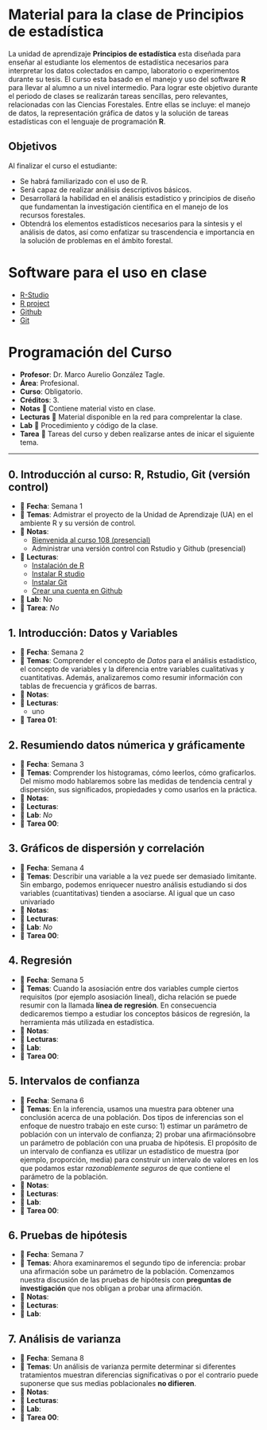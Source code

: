 # Material para la clase de Principios de estadística

La unidad de aprendizaje **Principios de estadística** esta diseñada para enseñar al estudiante los elementos de estadística necesarios para interpretar los datos colectados en campo, laboratorio o experimentos durante su tesis. El curso esta basado en el manejo y uso del software **R** para llevar al alumno a un nivel intermedio. Para lograr este objetivo durante el periodo de clases se realizarán tareas sencillas, pero relevantes, relacionadas con las Ciencias Forestales. Entre ellas se incluye: el manejo de datos, la representación gráfica de datos y la solución de tareas estadísticas con el lenguaje de programación **R**.

## Objetivos

Al finalizar el curso el estudiante:

- Se habrá familiarizado con el uso de R.
- Será capaz de realizar análisis descriptivos básicos.
- Desarrollará la habilidad en el análisis estadístico y principios de diseño que fundamentan la investigación científica en el manejo de los recursos forestales.
- Obtendrá los elementos estadísticos necesarios para la síntesis y el análisis de datos, así como enfatizar su trascendencia e importancia en la solución de problemas en el ámbito forestal.

# Software para el uso en clase

  - [R-Studio](https://www.rstudio.com/)
  - [R project](https://www.r-project.org/)
  - [Github](https://github.com/)
  - [Git](https://git-scm.com/)


# Programación del Curso

- __Profesor__: Dr. Marco Aurelio González Tagle.
- __Área__: Profesional.
- __Curso__: Obligatorio.
- __Créditos__: 3.
- __Notas__ :file_folder: Contiene material visto en clase.
- __Lecturas__ :book: Material disponible en la red para comprelentar la clase.
- __Lab__ :microscope: Procedimiento y código de la clase.
- __Tarea__ :dart: Tareas del curso y deben realizarse antes de inicar el siguiente tema.

-----


## 0. Introducción al curso: R, Rstudio, Git (versión control)

- :card_index: __Fecha__: Semana 1
- :paperclip: __Temas__: Admistrar el proyecto de la Unidad de Aprendizaje (UA) en el ambiente R y su versión de control.
- :file_folder: __Notas__:
    + [Bienvenida al curso 108 (presencial)](Introduccion/Introduccion.pdf)
    + Administrar una versión control con Rstudio y Github (presencial)
- :book: __Lecturas__:
    + [Instalación de R](https://bookdown.org/matiasandina/R-intro/introduccion.html#instalar-r)
    + [Instalar R studio](https://bookdown.org/matiasandina/R-intro/introduccion.html#instalar-rstudio)
    + [Instalar Git](https://git-scm.com/book/es/v1/Empezando-Instalando-Git)
    + [Crear una cuenta en Github](http://profesores.elo.utfsm.cl/~agv/elo329/1s14/Assignments/GuiaGitHub.pdf)
- :microscope: __Lab__: No
- :dart: __Tarea__: *No*


## 1. Introducción: Datos y Variables

- :card_index: __Fecha__: Semana 2
- :paperclip: __Temas__: Comprender el concepto de _Datos_ para el análisis estadístico, el concepto de variables y la diferencia entre variables cualitativas y cuantitativas. Además, analizaremos como resumir información con tablas de frecuencia y gráficos de barras.
- :file_folder: __Notas__:
- :book: __Lecturas__:
    +  uno
- :dart: __Tarea 01__:


## 2. Resumiendo datos númerica y gráficamente

- :card_index: __Fecha__: Semana 3
- :paperclip: __Temas__: Comprender los histogramas, cómo leerlos, cómo graficarlos. Del mismo modo hablaremos sobre las medidas de tendencia central y dispersión, sus significados, propiedades y como usarlos en la práctica.
- :file_folder: __Notas__:
- :book: __Lecturas__:
- :microscope: __Lab__: *No*
- :dart: __Tarea 00__:

## 3. Gráficos de dispersión y correlación

- :card_index: __Fecha__: Semana 4
- :paperclip: __Temas__: Describir una variable a la vez puede ser demasiado limitante. Sin embargo, podemos enriquecer nuestro análisis estudiando si dos variables (cuantitativas) tienden a asociarse. Al igual que un caso univariado
- :file_folder: __Notas__:
- :book: __Lecturas__:
- :microscope: __Lab__: *No*
- :dart: __Tarea 00__:

## 4. Regresión

- :card_index: __Fecha__: Semana 5
- :paperclip: __Temas__: Cuando la asosiación entre dos variables cumple ciertos requisitos (por ejemplo asosiación lineal), dicha relación se puede resumir con la llamada __línea de regresión__. En consecuencia dedicaremos tiempo a estudiar los conceptos básicos de regresión, la herramienta más utilizada en estadística.
- :file_folder: __Notas__:
- :book: __Lecturas__:
- :microscope: __Lab__: 
- :dart: __Tarea 00__:

## 5. Intervalos de confianza

- :card_index: __Fecha__: Semana 6
- :paperclip: __Temas__: En la inferencia, usamos una muestra para obtener una conclusión acerca de una población. Dos tipos de inferencias son el enfoque de nuestro trabajo en este curso: 1) estimar un parámetro de población con un intervalo de confianza; 2) probar una afirmaciónsobre un parámetro de población con una pruaba de hipótesis. El propósito de un intervalo de confianza es utilizar un estadístico de muestra (por ejemplo, proporción, media) para construir un intervalo de valores en los que podamos estar *razonablemente seguros* de que contiene el parámetro de la población.
- :file_folder: __Notas__:
- :book: __Lecturas__:
- :microscope: __Lab__: 
- :dart: __Tarea 00__:

## 6. Pruebas de hipótesis

- :card_index: __Fecha__: Semana 7
- :paperclip: __Temas__: Ahora examinaremos el segundo tipo de inferencia: probar una afirmación sobe un parámetro de la población. Comenzamos nuestra discusión de las pruebas de hipótesis con __preguntas de investigación__  que nos obligan a probar una afirmación.
- :file_folder: __Notas__:
- :book: __Lecturas__:
- :microscope: __Lab__: 

## 7. Análisis de varianza

- :card_index: __Fecha__: Semana 8
- :paperclip: __Temas__: Un análisis de varianza permite determinar si diferentes tratamientos muestran diferencias significativas o por el contrario puede suponerse que sus medias poblacionales __no difieren__.
- :file_folder: __Notas__:
- :book: __Lecturas__:
- :microscope: __Lab__: 
- :dart: __Tarea 00__:
